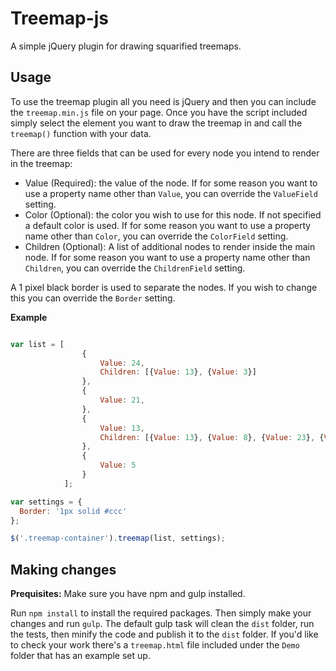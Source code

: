 Treemap-js
==========

A simple jQuery plugin for drawing squarified treemaps.

## Usage
To use the treemap plugin all you need is jQuery and then you can include the `treemap.min.js` file on your page. Once you have the script included simply select the element you want to draw the treemap in and call the `treemap()` function with your data.

There are three fields that can be used for every node you intend to render in the treemap:
* Value (Required): the value of the node. If for some reason you want to use a property name other than `Value`, you can override the `ValueField` setting.
* Color (Optional): the color you wish to use for this node. If not specified a default color is used. If for some reason you want to use a property name other than `Color`, you can override the `ColorField` setting.
* Children (Optional): A list of additional nodes to render inside the main node. If for some reason you want to use a property name other than `Children`, you can override the `ChildrenField` setting.

A 1 pixel black border is used to separate the nodes. If you wish to change this you can override the `Border` setting.

**Example**
```javascript

var list = [
				{
					Value: 24,
					Children: [{Value: 13}, {Value: 3}]
				},
				{
					Value: 21,
				},
				{
					Value: 13,
					Children: [{Value: 13}, {Value: 8}, {Value: 23}, {Value: 22}, {Value: 3}]
				},
				{
					Value: 5
				}
			];

var settings = {
  Border: '1px solid #ccc'
};

$('.treemap-container').treemap(list, settings);
```

## Making changes
**Prequisites:**
Make sure you have npm and gulp installed.

Run `npm install` to install the required packages. Then simply make your changes and run `gulp`. The default gulp task will clean the `dist` folder, run the tests, then minify the code and publish it to the `dist` folder. If you'd like to check your work there's a `treemap.html` file included under the `Demo` folder that has an example set up. 
